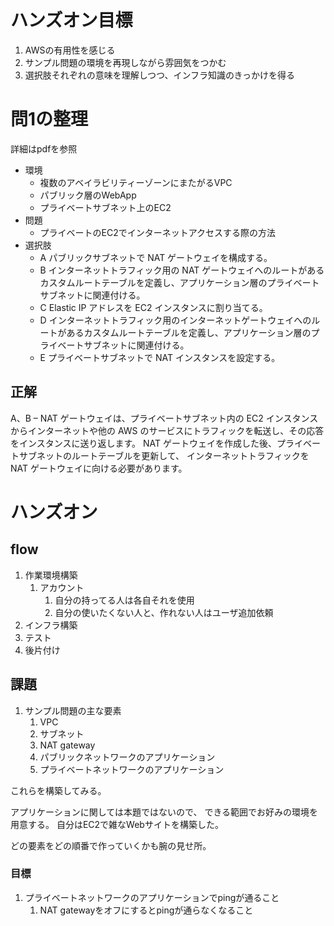 
# ハンズオン目標

1. AWSの有用性を感じる
2. サンプル問題の環境を再現しながら雰囲気をつかむ
3. 選択肢それぞれの意味を理解しつつ、インフラ知識のきっかけを得る

# 問1の整理

詳細はpdfを参照

* 環境
  * 複数のアベイラビリティーゾーンにまたがるVPC
  * パブリック層のWebApp
  * プライベートサブネット上のEC2
* 問題
  * プライベートのEC2でインターネットアクセスする際の方法
* 選択肢
  * A パブリックサブネットで NAT ゲートウェイを構成する。
  * B インターネットトラフィック用の NAT ゲートウェイへのルートがあるカスタムルートテーブルを定義し、アプリケーション層のプライベートサブネットに関連付ける。
  * C Elastic IP アドレスを EC2 インスタンスに割り当てる。
  * D インターネットトラフィック用のインターネットゲートウェイへのルートがあるカスタムルートテーブルを定義し、アプリケーション層のプライベートサブネットに関連付ける。
  * E プライベートサブネットで NAT インスタンスを設定する。

## 正解

A、B – NAT ゲートウェイは、プライベートサブネット内の EC2 インスタンスからインターネットや他の
AWS のサービスにトラフィックを転送し、その応答をインスタンスに送り返します。
NAT ゲートウェイを作成した後、プライベートサブネットのルートテーブルを更新して、
インターネットトラフィックを NAT ゲートウェイに向ける必要があります。





# ハンズオン

## flow

1. 作業環境構築
   1. アカウント
      1. 自分の持ってる人は各自それを使用
      2. 自分の使いたくない人と、作れない人はユーザ追加依頼
2. インフラ構築
3. テスト
4. 後片付け

## 課題

1. サンプル問題の主な要素
   1. VPC
   2. サブネット
   3. NAT gateway
   4. パブリックネットワークのアプリケーション
   5. プライベートネットワークのアプリケーション

これらを構築してみる。

アプリケーションに関しては本題ではないので、
できる範囲でお好みの環境を用意する。
自分はEC2で雑なWebサイトを構築した。

どの要素をどの順番で作っていくかも腕の見せ所。


### 目標


1. プライベートネットワークのアプリケーションでpingが通ること
   1. NAT gatewayをオフにするとpingが通らなくなること



